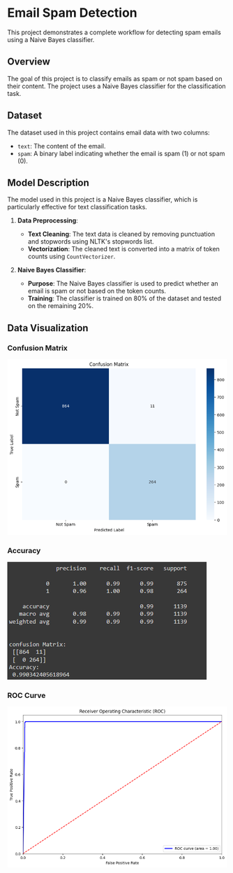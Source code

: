 # Email Spam Detection

This project demonstrates a complete workflow for detecting spam emails using a Naive Bayes classifier.

## Overview

The goal of this project is to classify emails as spam or not spam based on their content. The project uses a Naive Bayes classifier for the classification task.

## Dataset

The dataset used in this project contains email data with two columns:
- `text`: The content of the email.
- `spam`: A binary label indicating whether the email is spam (1) or not spam (0).


## Model Description

The model used in this project is a Naive Bayes classifier, which is particularly effective for text classification tasks.

1. **Data Preprocessing**:
   - **Text Cleaning**: The text data is cleaned by removing punctuation and stopwords using NLTK's stopwords list.
   - **Vectorization**: The cleaned text is converted into a matrix of token counts using `CountVectorizer`.

2. **Naive Bayes Classifier**:
   - **Purpose**: The Naive Bayes classifier is used to predict whether an email is spam or not based on the token counts.
   - **Training**: The classifier is trained on 80% of the dataset and tested on the remaining 20%.

## Data Visualization

### Confusion Matrix

![Confusion Matrix](assets/confusion%20matrix.png)

### Accuracy

![Accuracy](assets/accuracy.png)

### ROC Curve

![ROC Curve](assets/ROC.png)

